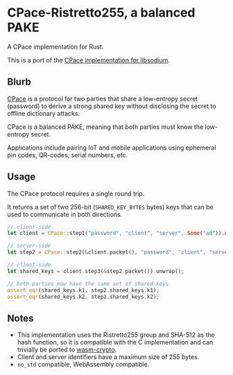 # CPace-Ristretto255, a balanced PAKE

A CPace implementation for Rust.

This is a port of the [CPace implementation for libsodium](https://github.com/jedisct1/cpcace).

## Blurb

[CPace](https://tools.ietf.org/id/draft-haase-cpace-01.html) is a protocol for two parties that share a low-entropy secret (password) to derive a strong shared key without disclosing the secret to offline dictionary attacks.

CPace is a balanced PAKE, meaning that both parties must know the low-entropy secret.

Applications include pairing IoT and mobile applications using ephemeral pin codes, QR-codes, serial numbers, etc.

## Usage

The CPace protocol requires a single round trip.

It returns a set of two 256-bit (`SHARED_KEY_BYTES` bytes) keys that can be used to communicate in both directions.

```rust
// client-side
let client = CPace::step1("password", "client", "server", Some("ad")).unwrap();

// server-side
let step2 = CPace::step2(&client.packet(), "password", "client", "server", Some("ad")).unwrap();

// client-side
let shared_keys = client.step3(&step2.packet()).unwrap();

// both parties now have the same set of shared keys
assert_eq!(shared_keys.k1, step2.shared_keys.k1);
assert_eq!(shared_keys.k2, step2.shared_keys.k2);
```

## Notes

- This implementation uses the Ristretto255 group and SHA-512 as the hash function, so it is compatible with the C implementation and can trivially be ported to [wasm-crypto](https://github.com/jedisct1/wasm-crypto).
- Client and server identifiers have a maximum size of 255 bytes.
- `no_std` compatible, WebAssembly compatible.
